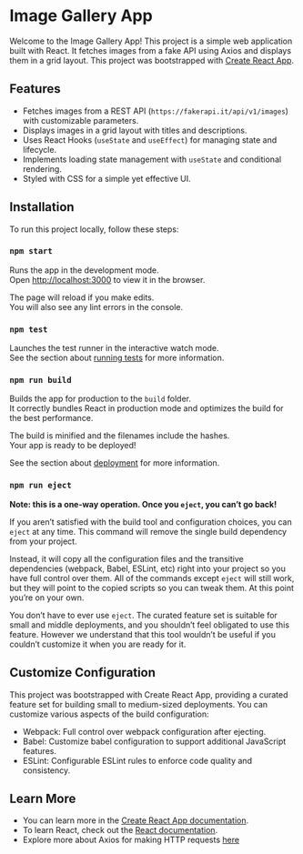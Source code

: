 # Image Gallery App

Welcome to the Image Gallery App! This project is a simple web application built with React. 
It fetches images from a fake API using Axios and displays them in a grid layout.
This project was bootstrapped with [Create React App](https://github.com/facebook/create-react-app).


## Features

- Fetches images from a REST API (`https://fakerapi.it/api/v1/images`) with customizable parameters.
- Displays images in a grid layout with titles and descriptions.
- Uses React Hooks (`useState` and `useEffect`) for managing state and lifecycle.
- Implements loading state management with `useState` and conditional rendering.
- Styled with CSS for a simple yet effective UI.

## Installation

To run this project locally, follow these steps:

### `npm start`

Runs the app in the development mode.\
Open [http://localhost:3000](http://localhost:3000) to view it in the browser.

The page will reload if you make edits.\
You will also see any lint errors in the console.

### `npm test`

Launches the test runner in the interactive watch mode.\
See the section about [running tests](https://facebook.github.io/create-react-app/docs/running-tests) for more information.

### `npm run build`

Builds the app for production to the `build` folder.\
It correctly bundles React in production mode and optimizes the build for the best performance.

The build is minified and the filenames include the hashes.\
Your app is ready to be deployed!

See the section about [deployment](https://facebook.github.io/create-react-app/docs/deployment) for more information.

### `npm run eject`

**Note: this is a one-way operation. Once you `eject`, you can’t go back!**

If you aren’t satisfied with the build tool and configuration choices, you can `eject` at any time. This command will remove the single build dependency from your project.

Instead, it will copy all the configuration files and the transitive dependencies (webpack, Babel, ESLint, etc) right into your project so you have full control over them. All of the commands except `eject` will still work, but they will point to the copied scripts so you can tweak them. At this point you’re on your own.

You don’t have to ever use `eject`. The curated feature set is suitable for small and middle deployments, and you shouldn’t feel obligated to use this feature. However we understand that this tool wouldn’t be useful if you couldn’t customize it when you are ready for it.

## Customize Configuration
This project was bootstrapped with Create React App, providing a curated feature set for building small to medium-sized deployments. You can customize various aspects of the build configuration:
- Webpack: Full control over webpack configuration after ejecting.
- Babel: Customize babel configuration to support additional JavaScript features.
- ESLint: Configurable ESLint rules to enforce code quality and consistency.

## Learn More

- You can learn more in the [Create React App documentation](https://facebook.github.io/create-react-app/docs/getting-started).
- To learn React, check out the [React documentation](https://reactjs.org/).
- Explore more about Axios for making HTTP requests [here]()
